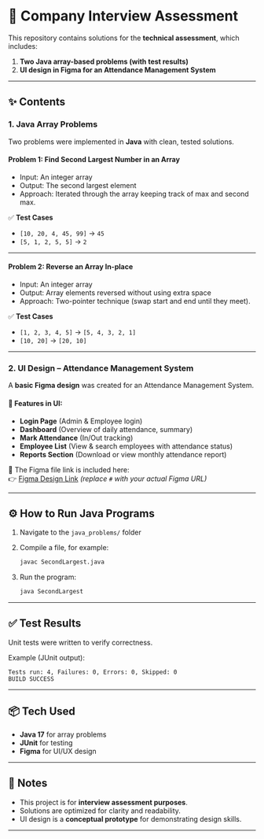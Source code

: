 
# 📑 Company Interview Assessment

This repository contains solutions for the **technical assessment**, which includes:

1. **Two Java array-based problems (with test results)**  
2. **UI design in Figma for an Attendance Management System**

---

## ✨ Contents

### 1. Java Array Problems
Two problems were implemented in **Java** with clean, tested solutions.  

#### Problem 1: Find Second Largest Number in an Array
- Input: An integer array  
- Output: The second largest element  
- Approach: Iterated through the array keeping track of max and second max.  

✅ **Test Cases**  
- `[10, 20, 4, 45, 99]` → `45`  
- `[5, 1, 2, 5, 5]` → `2`  

---

#### Problem 2: Reverse an Array In-place
- Input: An integer array  
- Output: Array elements reversed without using extra space  
- Approach: Two-pointer technique (swap start and end until they meet).  

✅ **Test Cases**  
- `[1, 2, 3, 4, 5]` → `[5, 4, 3, 2, 1]`  
- `[10, 20]` → `[20, 10]`  

---

### 2. UI Design – Attendance Management System
A **basic Figma design** was created for an Attendance Management System.  

#### 🎨 Features in UI:
- **Login Page** (Admin & Employee login)  
- **Dashboard** (Overview of daily attendance, summary)  
- **Mark Attendance** (In/Out tracking)  
- **Employee List** (View & search employees with attendance status)  
- **Reports Section** (Download or view monthly attendance report)  

📌 The Figma file link is included here:  
👉 [Figma Design Link](#) *(replace `#` with your actual Figma URL)*  

---

## ⚙️ How to Run Java Programs

1. Navigate to the `java_problems/` folder  
2. Compile a file, for example:  
   ```bash
   javac SecondLargest.java
   ````

3. Run the program:

   ```bash
   java SecondLargest
   ```

---

## ✅ Test Results

Unit tests were written to verify correctness.

Example (JUnit output):

  ```
  Tests run: 4, Failures: 0, Errors: 0, Skipped: 0
  BUILD SUCCESS
  ```

---

## 📦 Tech Used

* **Java 17** for array problems
* **JUnit** for testing
* **Figma** for UI/UX design

---

## 📄 Notes

* This project is for **interview assessment purposes**.
* Solutions are optimized for clarity and readability.
* UI design is a **conceptual prototype** for demonstrating design skills.

---
